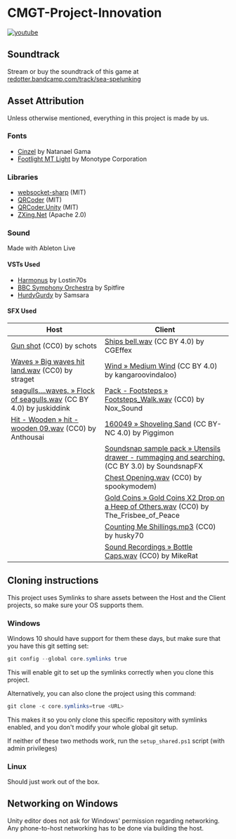# CMGT-Project-Innovation

[![youtube](https://github.com/TechnicJelle/CMGT-Project-Innovation/assets/22576047/d1bde682-9779-4123-b75d-8726e8a891d3)](https://youtu.be/VY_CouT-l0w)

## Soundtrack
Stream or buy the soundtrack of this game at [redotter.bandcamp.com/track/sea-spelunking](https://redotter.bandcamp.com/track/sea-spelunking)

## Asset Attribution
Unless otherwise mentioned, everything in this project is made by us.

### Fonts
- [Cinzel](https://fonts.google.com/specimen/Cinzel) by Natanael Gama
- [Footlight MT Light](https://learn.microsoft.com/en-us/typography/font-list/footlight-mt) by Monotype Corporation

### Libraries
- [websocket-sharp](https://github.com/sta/websocket-sharp) (MIT)
- [QRCoder](https://github.com/codebude/QRCoder) (MIT)
- [QRCoder.Unity](https://github.com/codebude/QRCoder.Unity) (MIT)
- [ZXing.Net](https://github.com/micjahn/ZXing.Net) (Apache 2.0)

### Sound
Made with Ableton Live

#### VSTs Used
- [Harmonus](https://lostin70s.com/shop/keys/harmonus-300) by Lostin70s
- [BBC Symphony Orchestra](https://www.spitfireaudio.com/bbc-symphony-orchestra-discover) by Spitfire
- [HurdyGurdy](http://samcycle.blogspot.com/2016/06/samsara-hurdy-gurdy-free-vsti.html) by Samsara

#### SFX Used
| Host                                                                                                                          | Client                                                                                                                                                    |
|-------------------------------------------------------------------------------------------------------------------------------|-----------------------------------------------------------------------------------------------------------------------------------------------------------|
| [Gun shot](https://freesound.org/people/schots/sounds/382735/) (CC0) by schots                                                | [Ships bell.wav](https://freesound.org/people/CGEffex/sounds/97795/) (CC BY 4.0) by CGEffex                                                               |
| [Waves » Big waves hit land.wav](https://freesound.org/people/straget/sounds/412308/) (CC0) by straget                        | [Wind » Medium Wind](https://freesound.org/people/kangaroovindaloo/sounds/205966/) (CC BY 4.0) by kangaroovindaloo)                                       |
| [seagulls....waves. » Flock of seagulls.wav](https://freesound.org/people/juskiddink/sounds/98479/) (CC BY 4.0) by juskiddink | [Pack - Footsteps » Footsteps_Walk.wav](https://freesound.org/people/Nox_Sound/sounds/490951/) (CC0) by Nox_Sound                                         |
| [Hit - Wooden » hit - wooden 09.wav](https://freesound.org/people/Anthousai/sounds/406278/) (CC0) by Anthousai                | [160049 » Shoveling Sand](https://freesound.org/people/Piggimon/sounds/366387/) (CC BY-NC 4.0) by Piggimon                                                |
|                                                                                                                               | [Soundsnap sample pack » Utensils drawer - rummaging and searching.](https://freesound.org/people/SoundsnapFX/sounds/584202/) (CC BY 3.0) by SoundsnapFX  |
|                                                                                                                               | [Chest Opening.wav](https://freesound.org/people/spookymodem/sounds/202092/) (CC0) by spookymodem)                                                        |
|                                                                                                                               | [Gold Coins » Gold Coins X2 Drop on a Heep of Others.wav](https://freesound.org/people/The_Frisbee_of_Peace/sounds/575574/) (CC0) by The_Frisbee_of_Peace |
|                                                                                                                               | [Counting Me Shillings.mp3](https://freesound.org/people/husky70/sounds/161315/) (CC0) by husky70                                                         |
|                                                                                                                               | [Sound Recordings » Bottle Caps.wav](https://freesound.org/people/MikeRat/sounds/188226/) (CC0) by MikeRat                                                |


## Cloning instructions
This project uses Symlinks to share assets between the Host and the Client projects, so make sure your OS supports them.

### Windows
Windows 10 should have support for them these days, but make sure that you have this git setting set:
```powershell
git config --global core.symlinks true
```
This will enable git to set up the symlinks correctly when you clone this project.

Alternatively, you can also clone the project using this command:
```powershell
git clone -c core.symlinks=true <URL>
```
This makes it so you only clone this specific repository with symlinks enabled, and you don't modify your whole global git setup.

If neither of these two methods work, run the `setup_shared.ps1` script (with admin privileges)

### Linux
Should just work out of the box.

## Networking on Windows
Unity editor does not ask for Windows' permission regarding networking. Any phone-to-host networking has to be done via building the host.
